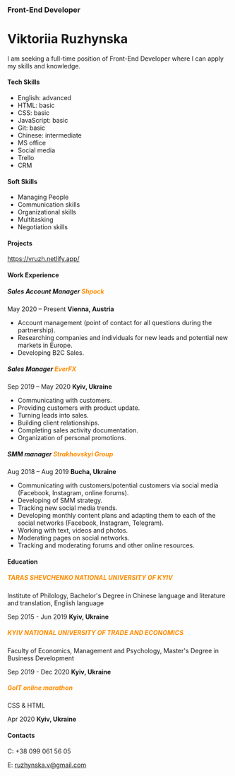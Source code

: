 ### Front-End Developer

# Viktoriia Ruzhynska

I am seeking a full-time position of Front-End Developer where I can apply my skills and knowledge.

#### Tech Skills

- English: advanced
- HTML: basic
- CSS: basic
- JavaScript: basic
- Git: basic
- Chinese: intermediate
- MS office
- Social media
- Trello
- CRM

#### Soft Skills

- Managing People
- Communication skills
- Organizational skills
- Multitasking
- Negotiation skills

#### Projects

<https://vruzh.netlify.app/>

#### Work Experience

##### Sales Account Manager <span style="color: #FF8C00;">Shpock</span>

May 2020 – Present **Vienna, Austria**

- Account management (point of contact for all questions during the partnership).
- Researching companies and individuals for new leads and potential new markets in Europe.
- Developing B2C Sales.

##### Sales Manager <span style="color: #FF8C00;">EverFX</span>

Sep 2019 – May 2020 **Kyiv, Ukraine**

- Communicating with customers.
- Providing customers with product update.
- Turning leads into sales.
- Building client relationships.
- Completing sales activity documentation.
- Organization of personal promotions.

##### SMM manager <span style="color: #FF8C00;">Strakhovskyi Group</span>

Aug 2018 – Aug 2019 **Bucha, Ukraine**

- Communicating with customers/potential customers via social media (Facebook, Instagram, online forums).
- Developing of SMM strategy.
- Tracking new social media trends.
- Developing monthly content plans and adapting them to each of the social networks (Facebook, Instagram, Telegram).
- Working with text, videos and photos.
- Moderating pages on social networks.
- Tracking and moderating forums and other online resources.

#### Education

<h5 style="color: #FF8C00;">TARAS SHEVCHENKO NATIONAL UNIVERSITY OF KYIV</h5>

Institute of Philology, Bachelor's Degree in Chinese language and literature and translation, English language

Sep 2015 - Jun 2019 **Kyiv, Ukraine**

<h5 style="color: #FF8C00;">KYIV NATIONAL UNIVERSITY OF TRADE AND ECONOMICS</h5>

Faculty of Economics, Management and Psyсhology, Master's Degree in Business Development

Sep 2019 - Dec 2020 **Kyiv, Ukraine**

<h5 style="color: #FF8C00;">GoIT online marathon</h5>

CSS & HTML

Apr 2020 **Kyiv, Ukraine**

#### Contacts

C: +38 099 061 56 05

E: ruzhynska.v@gmail.com
